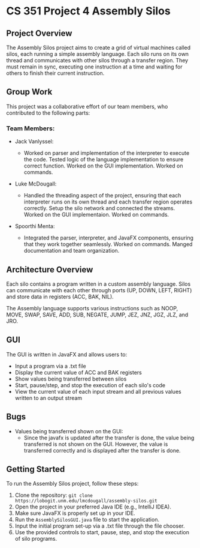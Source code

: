 # CS 351 Project 4 Assembly Silos

## Project Overview

The Assembly Silos project aims to create a grid of virtual machines called silos, each running a simple assembly language. Each silo runs on its own thread and communicates with other silos through a transfer region. They must remain in sync, executing one instruction at a time and waiting for others to finish their current instruction.


## Group Work

This project was a collaborative effort of our team members, who contributed to the following parts:
### Team Members:

- Jack Vanlyssel:
  - Worked on parser and implementation of the interpreter to execute the code. Tested logic of the language implementation to ensure correct function. Worked on the GUI implementation. Worked on commands.

- Luke McDougall:
  - Handled the threading aspect of the project, ensuring that each interpreter runs on its own thread and each transfer region operates correctly. Setup the silo network and connected the streams. Worked on the GUI implementaion. Worked on commands.

- Spoorthi Menta:
  - Integrated the parser, interpreter, and JavaFX components, ensuring that they work together seamlessly. Worked on commands. Manged documentation and team organization.

## Architecture Overview

Each silo contains a program written in a custom assembly language. Silos can communicate with each other through ports (UP, DOWN, LEFT, RIGHT) and store data in registers (ACC, BAK, NIL).

The Assembly language supports various instructions such as NOOP, MOVE, SWAP, SAVE, ADD, SUB, NEGATE, JUMP, JEZ, JNZ, JGZ, JLZ, and JRO.

## GUI

The GUI is written in JavaFX and allows users to:

- Input a program via a .txt file
- Display the current value of ACC and BAK registers
- Show values being transferred between silos
- Start, pause/step, and stop the execution of each silo's code
- View the current value of each input stream and all previous values written to an output stream


## Bugs

- Values being transferred shown on the GUI: 
  - Since the javafx is updated after the transfer is done, the value being transferred is not shown on the GUI. However, the value is transferred correctly and is displayed after the transfer is done.

## Getting Started

To run the Assembly Silos project, follow these steps:

1. Clone the repository: `git clone https://lobogit.unm.edu/lmcdougall/assembly-silos.git`
2. Open the project in your preferred Java IDE (e.g., IntelliJ IDEA).
3. Make sure JavaFX is properly set up in your IDE.
4. Run the `AssemblySilosGUI.java` file to start the application.
5. Input the initial program set-up via a .txt file through the file chooser.
6. Use the provided controls to start, pause, step, and stop the execution of silo programs.




